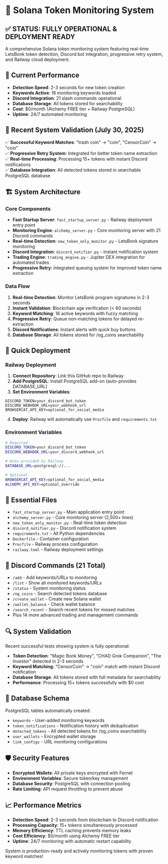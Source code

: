 # 🚀 Solana Token Monitoring System

## ✅ STATUS: FULLY OPERATIONAL & DEPLOYMENT READY

A comprehensive Solana token monitoring system featuring real-time LetsBonk token detection, Discord bot integration, progressive retry system, and Railway cloud deployment.

## 🎯 Current Performance
- **Detection Speed**: 2-3 seconds for new token creation
- **Keywords Active**: 16 monitoring keywords loaded
- **Discord Integration**: 21 slash commands operational
- **Database Storage**: All tokens stored for searchability
- **Cost**: $0/month (Alchemy FREE tier + Railway PostgreSQL)
- **Uptime**: 24/7 automated monitoring

## 🔧 Recent System Validation (July 30, 2025)
✅ **Successful Keyword Matches**: "trash coin" → "coin", "CensorCoin" → "coin"  
✅ **Progressive Retry System**: Integrated for better token name extraction  
✅ **Real-time Processing**: Processing 15+ tokens with instant Discord notifications  
✅ **Database Integration**: All detected tokens stored in searchable PostgreSQL database

## 🏗️ System Architecture

### Core Components
- **Fast Startup Server**: `fast_startup_server.py` - Railway deployment entry point
- **Monitoring Engine**: `alchemy_server.py` - Core monitoring server with 21 Discord commands
- **Real-time Detection**: `new_token_only_monitor.py` - LetsBonk signature monitoring
- **Discord Integration**: `discord_notifier.py` - Instant notification system
- **Trading Engine**: `trading_engine.py` - Jupiter DEX integration for automated trades
- **Progressive Retry**: Integrated queuing system for improved token name extraction

### Data Flow
1. **Real-time Detection**: Monitor LetsBonk program signatures in 2-3 seconds
2. **Instant Validation**: Blockchain age verification (< 60 seconds)
3. **Keyword Matching**: 16 active keywords with fuzzy matching
4. **Progressive Retry**: Queue non-matching tokens for delayed re-extraction
5. **Discord Notifications**: Instant alerts with quick buy buttons
6. **Database Storage**: All tokens stored for /og_coins searchability

## 🚀 Quick Deployment

### Railway Deployment
1. **Connect Repository**: Link this GitHub repo to Railway
2. **Add PostgreSQL**: Install PostgreSQL add-on (auto-provides DATABASE_URL)
3. **Set Environment Variables**:
```
DISCORD_TOKEN=your_discord_bot_token
DISCORD_WEBHOOK_URL=your_webhook_url
BROWSERCAT_API_KEY=optional_for_social_media
```
4. **Deploy**: Railway will automatically use `Procfile` and `requirements.txt`

### Environment Variables
```bash
# Required
DISCORD_TOKEN=your_discord_bot_token
DISCORD_WEBHOOK_URL=your_discord_webhook_url

# Auto-provided by Railway
DATABASE_URL=postgresql://...

# Optional
BROWSERCAT_API_KEY=optional_for_social_media
ALCHEMY_API_KEY=optional_override
```

## 📁 Essential Files
- `fast_startup_server.py` - Main application entry point
- `alchemy_server.py` - Core monitoring server (2,500+ lines)
- `new_token_only_monitor.py` - Real-time token detection
- `discord_notifier.py` - Discord notification system
- `requirements.txt` - All Python dependencies
- `Dockerfile` - Container configuration
- `Procfile` - Railway process configuration
- `railway.toml` - Railway deployment settings

## 🎯 Discord Commands (21 Total)
- `/add` - Add keywords/URLs to monitoring
- `/list` - Show all monitored keywords/URLs
- `/status` - System monitoring status
- `/og_coins` - Search detected tokens database
- `/create_wallet` - Create new Solana wallet
- `/wallet_balance` - Check wallet balance
- `/search_recent` - Search recent tokens for missed matches
- Plus 14 more advanced trading and management commands

## 🔍 System Validation
Recent successful tests showing system is fully operational:
- **Token Detection**: "Magic Bonk Money", "CHAD Grok Companion", "The Investor" detected in 2-3 seconds
- **Keyword Matching**: "CensorCoin" → "coin" match with instant Discord notification
- **Database Storage**: All tokens stored with full metadata for searchability
- **Performance**: Processing 15+ tokens successfully with $0 cost

## 💾 Database Schema
PostgreSQL tables automatically created:
- `keywords` - User-added monitoring keywords
- `token_notifications` - Notification history with deduplication
- `detected_tokens` - All detected tokens for /og_coins searchability
- `user_wallets` - Encrypted wallet storage
- `link_configs` - URL monitoring configurations

## 🛡️ Security Features
- **Encrypted Wallets**: All private keys encrypted with Fernet
- **Environment Variables**: Secure token/key management
- **Database Security**: PostgreSQL with connection pooling
- **Rate Limiting**: API request throttling to prevent abuse

## 📈 Performance Metrics
- **Detection Speed**: 2-3 seconds from blockchain to Discord notification
- **Processing Capacity**: 15+ tokens simultaneously processed
- **Memory Efficiency**: TTL caching prevents memory leaks
- **Cost Efficiency**: $0/month using Alchemy FREE tier
- **Uptime**: 24/7 monitoring with automatic restart capability

System is production-ready and actively monitoring tokens with proven keyword matches!
